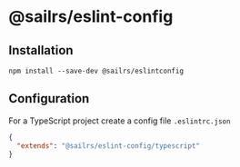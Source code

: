 # @sailrs/eslint-config

## Installation

```
npm install --save-dev @sailrs/eslintconfig
```

## Configuration

For a TypeScript project create a config file `.eslintrc.json`

```json
{
  "extends": "@sailrs/eslint-config/typescript"
}
```

